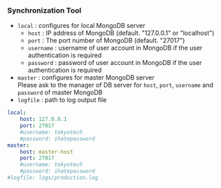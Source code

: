 ### Synchronization Tool

- `local` : configures for local MongoDB server
    - `host` : IP address of MongoDB (default. "127.0.0.1" or "localhost")
    - `port` : The port number of MongoDB (default. "27017")
    - `username` : username of user account in MongoDB if the user authentication is required
    - `password` : password of user account in MongoDB if the user authentication is required
- `master` : configures for master MongoDB server <br>
    Please ask to the manager of DB server for `host`, `port`, `username` and `password` of master MongoDB
- `logfile` : path to log output file

```yml
local:
    host: 127.0.0.1
    port: 27017
    #username: tokyotech
    #password: ihatepassword
master:
    host: master-host
    port: 27017
    #username: tokyotech
    #password: ihatepassword
#logfile: logs/production.log
```


